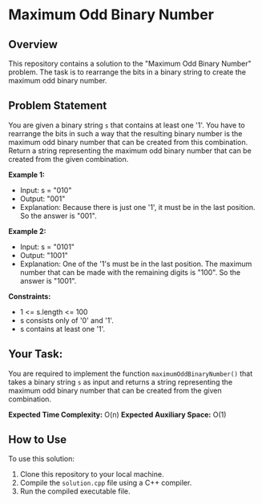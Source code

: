 # Maximum Odd Binary Number

## Overview

This repository contains a solution to the "Maximum Odd Binary Number" problem. The task is to rearrange the bits in a binary string to create the maximum odd binary number.

## Problem Statement

You are given a binary string `s` that contains at least one '1'. You have to rearrange the bits in such a way that the resulting binary number is the maximum odd binary number that can be created from this combination. Return a string representing the maximum odd binary number that can be created from the given combination.

**Example 1:**
- Input: s = "010"
- Output: "001"
- Explanation: Because there is just one '1', it must be in the last position. So the answer is "001".

**Example 2:**
- Input: s = "0101"
- Output: "1001"
- Explanation: One of the '1's must be in the last position. The maximum number that can be made with the remaining digits is "100". So the answer is "1001".

**Constraints:**
- 1 <= s.length <= 100
- s consists only of '0' and '1'.
- s contains at least one '1'.

## Your Task:

You are required to implement the function `maximumOddBinaryNumber()` that takes a binary string `s` as input and returns a string representing the maximum odd binary number that can be created from the given combination.

**Expected Time Complexity:** O(n)
**Expected Auxiliary Space:** O(1)

## How to Use

To use this solution:

1. Clone this repository to your local machine.
2. Compile the `solution.cpp` file using a C++ compiler.
3. Run the compiled executable file.


